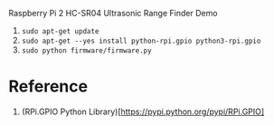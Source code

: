 Raspberry Pi 2 HC-SR04 Ultrasonic Range Finder Demo

1. `sudo apt-get update`
1. `sudo apt-get --yes install python-rpi.gpio python3-rpi.gpio`
1. `sudo python firmware/firmware.py`

Reference
=========

1. (RPi.GPIO Python Library)[https://pypi.python.org/pypi/RPi.GPIO]

